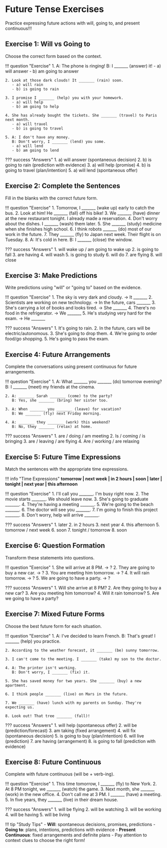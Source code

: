# Future Tense Exercises

Practice expressing future actions with will, going to, and present continuous!!!

## Exercise 1: Will vs Going to

Choose the correct form based on the context.

!!! question "Exercise"
    1. A: The phone is ringing!
       B: I _______ (answer) it!
       - a) will answer
       - b) am going to answer

    2. Look at those dark clouds! It _______ (rain) soon.
       - a) will rain
       - b) is going to rain

    3. I promise I _______ (help) you with your homework.
       - a) will help
       - b) am going to help

    4. She has already bought the tickets. She _______ (travel) to Paris next month.
       - a) will travel
       - b) is going to travel

    5. A: I don't have any money.
       B: Don't worry, I _______ (lend) you some.
       - a) will lend
       - b) am going to lend

??? success "Answers"
    1. a) will answer (spontaneous decision)
    2. b) is going to rain (prediction with evidence)
    3. a) will help (promise)
    4. b) is going to travel (plan/intention)
    5. a) will lend (spontaneous offer)

## Exercise 2: Complete the Sentences

Fill in the blanks with the correct future form.

!!! question "Exercise"
    1. Tomorrow, I _______ (wake up) early to catch the bus.
    2. Look at him! He _______ (fall) off his bike!
    3. We _______ (have) dinner at the new restaurant tonight. I already made a reservation.
    4. Don't worry about the dishes. I _______ (wash) them later.
    5. She _______ (study) medicine when she finishes high school.
    6. I think robots _______ (do) most of our work in the future.
    7. They _______ (fly) to Japan next week. Their flight is on Tuesday.
    8. A: It's cold in here. B: I _______ (close) the window.

??? success "Answers"
    1. will wake up / am going to wake up
    2. is going to fall
    3. are having
    4. will wash
    5. is going to study
    6. will do
    7. are flying
    8. will close

## Exercise 3: Make Predictions

Write predictions using "will" or "going to" based on the evidence.

!!! question "Exercise"
    1. The sky is very dark and cloudy. → It _______
    2. Scientists are working on new technology. → In the future, cars _______
    3. She's carrying a lot of books and looks tired. → She _______
    4. There's no food in the refrigerator. → We _______
    5. He's studying very hard for the exam. → He _______

??? success "Answers"
    1. It's going to rain.
    2. In the future, cars will be electric/autonomous.
    3. She's going to drop them.
    4. We're going to order food/go shopping.
    5. He's going to pass the exam.

## Exercise 4: Future Arrangements

Complete the conversations using present continuous for future arrangements.

!!! question "Exercise"
    1. A: What _______ you _______ (do) tomorrow evening?
       B: I _______ (meet) my friends at the cinema.

    2. A: _______ Sarah _______ (come) to the party?
       B: Yes, she _______ (bring) her sister too.

    3. A: When _______ you _______ (leave) for vacation?
       B: We _______ (fly) next Friday morning.

    4. A: _______ they _______ (work) this weekend?
       B: No, they _______ (relax) at home.

??? success "Answers"
    1. are / doing / am meeting
    2. Is / coming / is bringing
    3. are / leaving / are flying
    4. Are / working / are relaxing

## Exercise 5: Future Time Expressions

Match the sentences with the appropriate time expressions.

!!! info "Time Expressions"
    **tomorrow | next week | in 2 hours | soon | later | tonight | next year | this afternoon**

!!! question "Exercise"
    1. I'll call you _______. I'm busy right now.
    2. The movie starts _______. We should leave now.
    3. She's going to graduate _______.
    4. They're having a meeting _______.
    5. We're going to the beach _______.
    6. The doctor will see you _______.
    7. I'm going to finish this project _______.
    8. Don't worry, help will arrive _______.

??? success "Answers"
    1. later
    2. in 2 hours
    3. next year
    4. this afternoon
    5. tomorrow / next week
    6. soon
    7. tonight / tomorrow
    8. soon

## Exercise 6: Question Formation

Transform these statements into questions.

!!! question "Exercise"
    1. She will arrive at 8 PM. → ?
    2. They are going to buy a new car. → ?
    3. You are meeting him tomorrow. → ?
    4. It will rain tomorrow. → ?
    5. We are going to have a party. → ?

??? success "Answers"
    1. Will she arrive at 8 PM?
    2. Are they going to buy a new car?
    3. Are you meeting him tomorrow?
    4. Will it rain tomorrow?
    5. Are we going to have a party?

## Exercise 7: Mixed Future Forms

Choose the best future form for each situation.

!!! question "Exercise"
    1. A: I've decided to learn French.
       B: That's great! I _______ (help) you practice.

    2. According to the weather forecast, it _______ (be) sunny tomorrow.

    3. I can't come to the meeting. I _______ (take) my son to the doctor.

    4. A: The printer isn't working.
       B: Don't worry, I _______ (fix) it.

    5. She has saved money for two years. She _______ (buy) a new apartment.

    6. I think people _______ (live) on Mars in the future.

    7. We _______ (have) lunch with my parents on Sunday. They're expecting us.

    8. Look out! That tree _______ (fall)!

??? success "Answers"
    1. will help (spontaneous offer)
    2. will be (prediction/forecast)
    3. am taking (fixed arrangement)
    4. will fix (spontaneous decision)
    5. is going to buy (plan/intention)
    6. will live (prediction)
    7. are having (arrangement)
    8. is going to fall (prediction with evidence)

## Exercise 8: Future Continuous

Complete with future continuous (will be + verb-ing).

!!! question "Exercise"
    1. This time tomorrow, I _______ (fly) to New York.
    2. At 8 PM tonight, we _______ (watch) the game.
    3. Next month, she _______ (work) in the new office.
    4. Don't call me at 3 PM. I _______ (have) a meeting.
    5. In five years, they _______ (live) in their dream house.

??? success "Answers"
    1. will be flying
    2. will be watching
    3. will be working
    4. will be having
    5. will be living

!!! tip "Study Tips"
    - **Will**: spontaneous decisions, promises, predictions
    - **Going to**: plans, intentions, predictions with evidence
    - **Present Continuous**: fixed arrangements and definite plans
    - Pay attention to context clues to choose the right form!